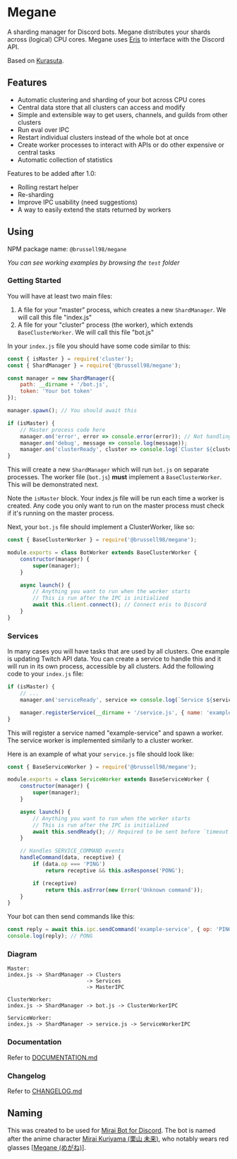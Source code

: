 # Megane

A sharding manager for Discord bots. Megane distributes your shards across (logical) CPU cores. Megane uses [Eris](https://github.com/abalabahaha/eris) to interface with the Discord API.

Based on [Kurasuta](https://github.com/DevYukine/Kurasuta).

## Features

- Automatic clustering and sharding of your bot across CPU cores
- Central data store that all clusters can access and modify
- Simple and extensible way to get users, channels, and guilds from other clusters
- Run eval over IPC
- Restart individual clusters instead of the whole bot at once
- Create worker processes to interact with APIs or do other expensive or central tasks
- Automatic collection of statistics

Features to be added after 1.0:

- Rolling restart helper
- Re-sharding
- Improve IPC usability (need suggestions)
- A way to easily extend the stats returned by workers

## Using

NPM package name: `@brussell98/megane`

*You can see working examples by browsing the `test` folder*

### Getting Started

You will have at least two main files:
1. A file for your "master" process, which creates a new `ShardManager`. We will call this file "index.js"
2. A file for your "cluster" process (the worker), which extends `BaseClusterWorker`. We will call this file "bot.js"

In your `index.js` file you should have some code similar to this:
```js
const { isMaster } = require('cluster');
const { ShardManager } = require('@brussell98/megane');

const manager = new ShardManager({
	path: __dirname + '/bot.js',
	token: 'Your bot token'
});

manager.spawn(); // You should await this

if (isMaster) {
	// Master process code here
	manager.on('error', error => console.error(error)); // Not handling these errors will kill everything when any error is emitted
	manager.on('debug', message => console.log(message));
	manager.on('clusterReady', cluster => console.log(`Cluster ${cluster.id} ready`));
}
```
This will create a new `ShardManager` which will run `bot.js` on separate processes. The worker file (`bot.js`) **must** implement a `BaseClusterWorker`. This will be demonstrated next.

Note the `isMaster` block. Your index.js file will be run each time a worker is created. Any code you only want to run on the master process must check if it's running on the master process.

Next, your `bot.js` file should implement a ClusterWorker, like so:
```js
const { BaseClusterWorker } = require('@brussell98/megane');

module.exports = class BotWorker extends BaseClusterWorker {
	constructor(manager) {
		super(manager);
	}

	async launch() {
		// Anything you want to run when the worker starts
		// This is run after the IPC is initialized
		await this.client.connect(); // Connect eris to Discord
	}
}
```

### Services

In many cases you will have tasks that are used by all clusters. One example is updating Twitch API data. You can create a service to handle this and it will run in its own process, accessible by all clusters. Add the following code to your `index.js` file:
```js
if (isMaster) {
	// ...
	manager.on('serviceReady', service => console.log(`Service ${service.name} ready`));

	manager.registerService(__dirname + '/service.js', { name: 'example-service', timeout: 60e3 });
}
```
This will register a service named "example-service" and spawn a worker. The service worker is implemented similarly to a cluster worker.

Here is an example of what your `service.js` file should look like:
```js
const { BaseServiceWorker } = require('@brussell98/megane');

module.exports = class ServiceWorker extends BaseServiceWorker {
	constructor(manager) {
		super(manager);
	}

	async launch() {
		// Anything you want to run when the worker starts
		// This is run after the IPC is initialized
		await this.sendReady(); // Required to be sent before `timeout`
	}

	// Handles SERVICE_COMMAND events
	handleCommand(data, receptive) {
		if (data.op === 'PING')
			return receptive && this.asResponse('PONG');

		if (receptive)
			return this.asError(new Error('Unknown command'));
	}
}
```
Your bot can then send commands like this:
```js
const reply = await this.ipc.sendCommand('example-service', { op: 'PING' }, { receptive: true });
console.log(reply); // PONG
```

### Diagram

```
Master:
index.js -> ShardManager -> Clusters
						 -> Services
						 -> MasterIPC

ClusterWorker:
index.js -> ShardManager -> bot.js -> ClusterWorkerIPC

ServiceWorker:
index.js -> ShardManager -> service.js -> ServiceWorkerIPC
```

### Documentation

Refer to [DOCUMENTATION.md](DOCUMENTATION.md)

### Changelog

Refer to [CHANGELOG.md](CHANGELOG.md)

## Naming

This was created to be used for [Mirai Bot for Discord](https://mirai.brussell.me). The bot is named after the anime character [Mirai Kuriyama (栗山 未来)](https://myanimelist.net/character/81751/Mirai_Kuriyama), who notably wears red glasses [[Megane (めがね)](https://jisho.org/word/眼鏡)].
